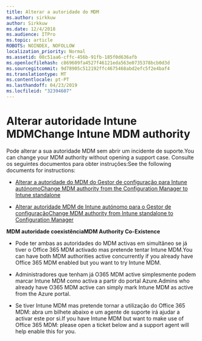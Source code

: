 ```yaml
---
title: Alterar a autoridade do MDM
ms.author: sirkkuw
author: Sirkkuw
ms.date: 12/4/2018
ms.audience: ITPro
ms.topic: article
ROBOTS: NOINDEX, NOFOLLOW
localization_priority: Normal
ms.assetid: 08c51aa6-cffc-456b-91fb-185f0d636afb
ms.openlocfilehash: c869609fa4527f46121eda563e0735378bcb0d3d
ms.sourcegitcommit: 9d78905c512192ffc4675468abd2efc5f2e4baf4
ms.translationtype: MT
ms.contentlocale: pt-PT
ms.lasthandoff: 04/23/2019
ms.locfileid: "32394607"
---
```

# <a name="change-intune-mdm-authority"></a><span data-ttu-id="0b3f1-102">Alterar autoridade Intune MDM</span><span class="sxs-lookup"><span data-stu-id="0b3f1-102">Change Intune MDM authority</span></span>

<span data-ttu-id="0b3f1-103">Pode alterar a sua autoridade MDM sem abrir um incidente de suporte.</span><span class="sxs-lookup"><span data-stu-id="0b3f1-103">You can change your MDM authority without opening a support case.</span></span> <span data-ttu-id="0b3f1-104">Consulte os seguintes documentos para obter instruções:</span><span class="sxs-lookup"><span data-stu-id="0b3f1-104">See the following documents for instructions:</span></span>
  
- [<span data-ttu-id="0b3f1-105">Alterar a autoridade do MDM do Gestor de configuração para Intune autónomo</span><span class="sxs-lookup"><span data-stu-id="0b3f1-105">Change MDM authority from the Configuration Manager to Intune standalone</span></span>](https://docs.microsoft.com/sccm/mdm/deploy-use/migrate-change-mdm-authority)
    
- [<span data-ttu-id="0b3f1-106">Alterar autoridade MDM de Intune autónomo para o Gestor de configuração</span><span class="sxs-lookup"><span data-stu-id="0b3f1-106">Change MDM authority from Intune standalone to Configuration Manager</span></span>](https://docs.microsoft.com/sccm/mdm/deploy-use/change-mdm-authority)
    
 <span data-ttu-id="0b3f1-107">**MDM autoridade coexistência**</span><span class="sxs-lookup"><span data-stu-id="0b3f1-107">**MDM Authority Co-Existence**</span></span>
  
- <span data-ttu-id="0b3f1-108">Pode ter ambas as autoridades do MDM activas em simultâneo se já tiver o Office 365 MDM activado mas pretende tentar Intune MDM.</span><span class="sxs-lookup"><span data-stu-id="0b3f1-108">You can have both MDM authorities active concurrently if you already have Office 365 MDM enabled but you want to try Intune MDM.</span></span>
    
- <span data-ttu-id="0b3f1-109">Administradores que tenham já O365 MDM active simplesmente podem marcar Intune MDM como activa a partir do portal Azure.</span><span class="sxs-lookup"><span data-stu-id="0b3f1-109">Admins who already have O365 MDM active can simply mark Intune MDM as active from the Azure portal.</span></span>
    
- <span data-ttu-id="0b3f1-110">Se tiver Intune MDM mas pretende tornar a utilização do Office 365 MDM: abra um bilhete abaixo e um agente de suporte irá ajudar a activar este por si.</span><span class="sxs-lookup"><span data-stu-id="0b3f1-110">If you have Intune MDM but want to make use of Office 365 MDM: please open a ticket below and a support agent will help enable this for you.</span></span>
    

